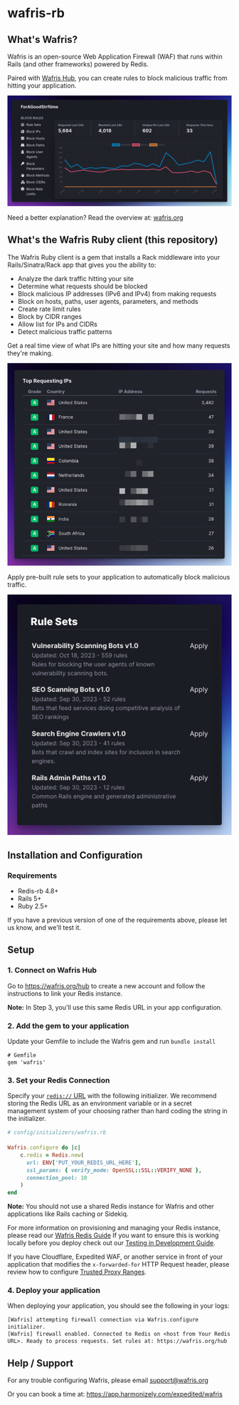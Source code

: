 # wafris-rb

## What's Wafris?
Wafris is an open-source Web Application Firewall (WAF) that runs within Rails (and other frameworks) powered by Redis. 

Paired with [Wafris Hub](https://wafris.org/hub), you can create rules to block malicious traffic from hitting your application.

![Rules and Graph](docs/rules-and-graph.png)

Need a better explanation? Read the overview at: [wafris.org](https://wafris.org)

## What's the Wafris Ruby client (this repository)

The Wafris Ruby client is a gem that installs a Rack middleware into your Rails/Sinatra/Rack app that gives you the ability to:

- Analyze the dark traffic hitting your site
- Determine what requests should be blocked
- Block malicious IP addresses (IPv6 and IPv4) from making requests
- Block on hosts, paths, user agents, parameters, and methods
- Create rate limit rules
- Block by CIDR ranges
- Allow list for IPs and CIDRs
- Detect malicious traffic patterns

Get a real time view of what IPs are hitting your site and how many requests they're making.

![Top IPs](docs/top-ips.png)


Apply pre-built rule sets to your application to automatically block malicious traffic.

![Rule Sets](docs/rule-sets.png)


## Installation and Configuration

### Requirements
- Redis-rb 4.8+
- Rails 5+
- Ruby 2.5+

If you have a previous version of one of the requirements above, please let us know, and we'll test it.

## Setup


### 1. Connect on Wafris Hub

Go to https://wafris.org/hub to create a new account and
follow the instructions to link your Redis instance.

**Note:** In Step 3, you'll use this same Redis URL in your app configuration.

### 2. Add the gem to your application

Update your Gemfile to include the Wafris gem and run 
`bundle install`

```
# Gemfile
gem 'wafris'
```

### 3. Set your Redis Connection

Specify your [`redis://` URL][redis-url] with the following initializer. We recommend storing the Redis URL as an environment variable or in a secret management system of your choosing rather than hard coding the string in the initializer.

```ruby
# config/initializers/wafris.rb

Wafris.configure do |c|
    c.redis = Redis.new(
      url: ENV['PUT_YOUR_REDIS_URL_HERE'],
      ssl_params: { verify_mode: OpenSSL::SSL::VERIFY_NONE },
      connection_pool: 10
    )
end
```

**Note:** You should not use a shared Redis instance for Wafris and other applications like Rails caching or Sidekiq.

For more information on provisioning and managing your Redis instance, please read our [Wafris Redis Guide](https://wafris.org/guides/redis-provisioning)
If you want to ensure this is working locally before you deploy check out our [Testing in Development Guide](docs/testing-in-dev.md).

If you have Cloudflare, Expedited WAF, or another service in front of your application that modifies the `x-forwarded-for` HTTP Request header, please review how to configure [Trusted Proxy Ranges](docs/trusted-proxies.md).

### 4. Deploy your application

When deploying your application, you should see the following in your logs:

```
[Wafris] attempting firewall connection via Wafris.configure initializer.
[Wafris] firewall enabled. Connected to Redis on <host from Your Redis URL>. Ready to process requests. Set rules at: https://wafris.org/hub
```

## Help / Support

For any trouble configuring Wafris, please email [support@wafris.org](mailto:support@wafris.org)

Or you can book a time at: https://app.harmonizely.com/expedited/wafris

<img src='https://uptimer.expeditedsecurity.com/wafris-rb' width='0' height='0'>

[redis-url]: https://www.iana.org/assignments/uri-schemes/prov/redis
